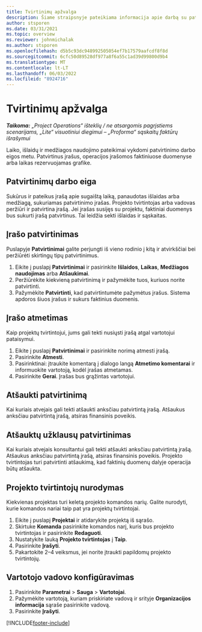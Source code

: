 ```yaml
---
title: Tvirtinimų apžvalga
description: Šiame straipsnyje pateikiama informacija apie darbą su patvirtinimais projekto operacijose.
author: stsporen
ms.date: 03/31/2021
ms.topic: overview
ms.reviewer: johnmichalak
ms.author: stsporen
ms.openlocfilehash: d5b5c93dc948992505054ef7b17579aafcdf8f8d
ms.sourcegitcommit: 6cfc50d89528df977a8f6a55c1ad39d99800d9b4
ms.translationtype: MT
ms.contentlocale: lt-LT
ms.lasthandoff: 06/03/2022
ms.locfileid: "8924716"
---
```

# <a name="approvals-overview"></a>Tvirtinimų apžvalga

_**Taikoma:** „Project Operations“ išteklių / ne atsargomis pagrįstiems scenarijams, „Lite“ visuotiniui diegimui – „Proforma“ sąskaitų faktūrų išrašymui_

Laiko, išlaidų ir medžiagos naudojimo pateikimai vykdomi patvirtinimo darbo eigos metu. Patvirtinus įrašus, operacijos įrašomos faktiniuose duomenyse arba laikas rezervuojamas grafike.

## <a name="approvals-workflow"></a>Patvirtinimų darbo eiga
Sukūrus ir pateikus įrašą apie sugaištą laiką, panaudotas išlaidas arba medžiagą, sukuriamas patvirtinimo įrašas. Projekto tvirtintojas arba vadovas peržiūri ir patvirtina įrašą. Jei įrašas susijęs su projektu, faktiniai duomenys bus sukurti įrašą patvirtinus. Tai leidžia sekti išlaidas ir sąskaitas.

## <a name="approve-an-entry"></a>Įrašo patvirtinimas
Puslapyje **Patvirtinimai** galite perjungti iš vieno rodinio į kitą ir atvirkščiai bei peržiūrėti skirtingų tipų patvirtinimus.
  
1. Eikite į puslapį **Patvirtinimai** ir pasirinkite **Išlaidos**, **Laikas**, **Medžiagos naudojimas** arba **Atšaukimai**.
2. Peržiūrėkite kiekvieną patvirtinimą ir pažymėkite tuos, kuriuos norite patvirtinti.
3. Pažymėkite **Patvirtinti**, kad patvirtintumėte pažymėtus įrašus.
Sistema apdoros šiuos įrašus ir sukurs faktinius duomenis.

## <a name="reject-an-entry"></a>Įrašo atmetimas
Kaip projektų tvirtintojui, jums gali tekti nusiųsti įrašą atgal vartotojui pataisymui.
  
1. Eikite į puslapį **Patvirtinimai** ir pasirinkite norimą atmesti įrašą. 
2. Pasirinkite **Atmesti**.
3. Pasirinktinai: įtraukite komentarą į dialogo langą **Atmetimo komentarai** ir informuokite vartotoją, kodėl įrašas atmetamas.
4. Pasirinkite **Gerai**. Įrašas bus grąžintas vartotojui.
  
## <a name="cancel-approval"></a>Atšaukti patvirtinimą
Kai kuriais atvejais gali tekti atšaukti anksčiau patvirtintą įrašą. Atšaukus anksčiau patvirtintą įrašą, atsiras finansinis poveikis. 

## <a name="approving-recall-requests"></a>Atšauktų užklausų patvirtinimas
Kai kuriais atvejais konsultantui gali tekti atšaukti anksčiau patvirtintą įrašą. Atšaukus anksčiau patvirtintą įrašą, atsiras finansinis poveikis. Projekto tvirtintojas turi patvirtinti atšaukimą, kad faktinių duomenų dalyje operacija būtų atšaukta.

## <a name="specify-project-approvers"></a>Projekto tvirtintojų nurodymas
Kiekvienas projektas turi keletą projekto komandos narių. Galite nurodyti, kurie komandos nariai taip pat yra projektų tvirtintojai.

1. Eikite į puslapį **Projektai** ir atidarykite projektą iš sąrašo.
2. Skirtuke **Komanda** pasirinkite komandos narį, kuris bus projekto tvirtintojas ir pasirinkite **Redaguoti**.
3. Nustatykite lauką **Projekto tvirtintojas** į **Taip**.
4. Pasirinkite **Įrašyti**.
5. Pakartokite 2–4 veiksmus, jei norite įtraukti papildomų projekto tvirtintojų.

## <a name="configure-the-users-manager"></a>Vartotojo vadovo konfigūravimas

1. Pasirinkite **Parametrai** > **Sauga** > **Vartotojai**.
2. Pažymėkite vartotoją, kuriam priskiriate vadovą ir srityje **Organizacijos informacija** sąraše pasirinkite vadovą. 
3. Pasirinkite **Įrašyti**.




[!INCLUDE[footer-include](../includes/footer-banner.md)]
